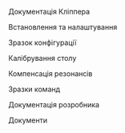 Документація Кліппера

Встановлення та налаштування

Зразок конфігурації

Калібрування столу

Компенсація резонансів

Зразки команд

Документація розробника

Документи
